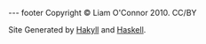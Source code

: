 --- footer
Copyright © Liam O'Connor 2010. CC/BY

Site Generated by [Hakyll](http://jaspervdj.be/hakyll/) and [Haskell](http://www.haskell.org).
